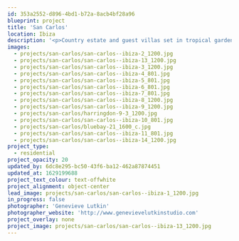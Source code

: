 ```yaml
---
id: 353a2552-d896-4bd1-b72a-8acb4bf28a96
blueprint: project
title: 'San Carlos'
location: Ibiza
description: '<p>Country estate and guest villas set in tropical gardens, San Carlos, Ibiza.<br>430500 sq ft estate and grounds. 8 bedrooms with en suites, sauna, gym, games room and cinema</p>'
images:
  - projects/san-carlos/san-carlos--ibiza-2_1200.jpg
  - projects/san-carlos/san-carlos--ibiza-13_1200.jpg
  - projects/san-carlos/san-carlos--ibiza-3_1200.jpg
  - projects/san-carlos/san-carlos--ibiza-4_801.jpg
  - projects/san-carlos/san-carlos--ibiza-5_801.jpg
  - projects/san-carlos/san-carlos--ibiza-6_801.jpg
  - projects/san-carlos/san-carlos--ibiza-7_801.jpg
  - projects/san-carlos/san-carlos--ibiza-8_1200.jpg
  - projects/san-carlos/san-carlos--ibiza-9_1200.jpg
  - projects/san-carlos/harringdon-9-3_1200.jpg
  - projects/san-carlos/san-carlos--ibiza-10_801.jpg
  - projects/san-carlos/bluebay-21_1600_c.jpg
  - projects/san-carlos/san-carlos--ibiza-11_801.jpg
  - projects/san-carlos/san-carlos--ibiza-14_1200.jpg
project_type:
  - residential
project_opacity: 20
updated_by: 6dc8e295-bc50-43f6-ba12-462a87874451
updated_at: 1629199688
project_text_colour: text-offwhite
project_alignment: object-center
lead_image: projects/san-carlos/san-carlos--ibiza-1_1200.jpg
in_progress: false
photographer: 'Genevieve Lutkin'
photographer_website: 'http://www.genevievelutkinstudio.com'
project_overlay: none
project_image: projects/san-carlos/san-carlos--ibiza-13_1200.jpg
---
```

